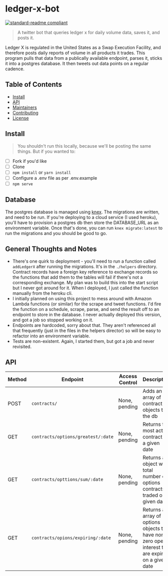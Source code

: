 # ledger-x-bot

[![standard-readme compliant](https://img.shields.io/badge/standard--readme-OK-green.svg?style=flat-square)](https://github.com/RichardLitt/standard-readme)

> A twitter bot that queries ledger x for daily volume data, saves it, and posts it.

Ledger X is regulated in the United States as a Swap Execution Facility, and therefore posts daily reports of volume in all products it trades. This program pulls that data from a publically available endpoint, parses it, sticks it into a postgres database. It then tweets out data points on a regular cadence. 

## Table of Contents

- [Install](#install)
- [API](#api)
- [Maintainers](#maintainers)
- [Contributing](#contributing)
- [License](#license)

## Install

> You shouldn't run this locally, because we'll be posting the same things. But if you wanted to:

- [ ] Fork if you'd like
- [ ] Clone
- [ ] `npm install` or `yarn install`
- [ ] Configure a .env file as per .env.example
- [ ] `npm serve`

## Database

The postgres database is managed using [knex](http://knexjs.org/). The migrations are written, and need to be run. If you're deploying to a cloud service (I used heroku), you'll have to provision a postgres db then store the DATABASE_URL as an environment variable. Once that's done, you can run `knex migrate:latest` to run the migrations and you should be good to go.

## General Thoughts and Notes

- There's one quirk to deployment - you'll need to run a function called `addLedgerX` after running the migrations. It's in the `./helpers` directory. Contract records have a foreign key reference to exchange records so the functions that add them to the tables will fail if there's not a corresponding exchange. My plan was to build this into the start script but I never got around for it. When I deployed, I just called the function manually from the heroku cli.
- I initially planned on using this project to mess around with Amazon Lambda functions (or similar) for the scrape and tweet functions. I'd fire the function on a schedule, scrape, parse, and send the result off to an endpoint to store in the database. I never actually deployed this version, and got a job so stopped working on it. 
- Endpoints are hardcoded, sorry about that. They aren't referenced all that frequently (just in the files in the helpers director) so will be easy to refactor into an environment variable.
- Tests are non-existent. Again, I started them, but got a job and never revisited. 

## API


**Method**|**Endpoint**|**Access Control**|**Description**
-----|-----|-----|-----
POST|`contracts/`|None, pending|Adds an array of contract objects to the db
GET|`contracts/options/greatest/:date`|None, pending|Returns the most active contract on a given date
GET|`contracts/opttions/sum/:date`|None, pending|Returns an object with total number of options contracts traded on a given date
GET|`contracts/opions/expiring/:date`|None, pending|Returns an array of options objects that have non-zero open interest that are expiring on a given date



